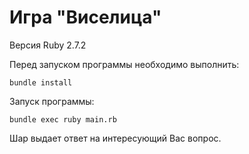 # Игра "Виселица"

Версия Ruby 2.7.2

Перед запуском программы необходимо выполнить:

```
bundle install
```

Запуск программы:

```
bundle exec ruby main.rb
```

Шар выдает ответ на интересующий Вас вопрос.
